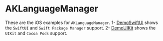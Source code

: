 # AKLanguageManager

These are the iOS examples for `AKLanguageManager`.
1- [DemoSwiftUI](https://github.com/AmrKoritem/AKLibrariesExamples/tree/main/AKLanguageManager/iOS/DemoSwiftUI) shows the `SwiftUI` and `Swift Package Manager` support.
2- [DemoUIKit](https://github.com/AmrKoritem/AKLanguageManager/tree/main/Example) shows the `UIKit` and `Cocoa Pods` support.
